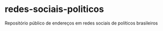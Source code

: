 # redes-sociais-politicos
Repositório público de endereços em redes sociais de políticos brasileiros
